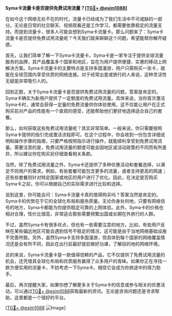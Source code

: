 **Syma卡流量卡是否提供免费试用流量？[[TG💪+ @esim1088](https://t.me/s/esim1088)]**

在如今这个网络无处不在的时代，流量卡已经成为了我们生活中不可或缺的一部分。无论是日常的社交聊天、视频观看还是工作学习，都需要依靠稳定的流量支持。而提到流量卡，很多人可能会想到Syma卡流量卡。那么问题来了：Syma卡流量卡是否提供免费试用流量呢？今天我们就来聊聊这个问题，希望能帮你解开疑惑。

首先，让我们简单了解一下Syma卡流量卡。Syma卡是一家专注于提供全球流量服务的品牌，其产品覆盖多个国家和地区，旨在为用户提供便捷、实惠的移动上网解决方案。Syma卡流量卡的主要特点是支持多国漫游，用户只需购买一张卡，就能在全球范围内享受优质的网络连接。对于经常出差或旅行的人来说，这种灵活性无疑是非常吸引人的。

回到正题，关于Syma卡流量卡是否提供免费试用流量的问题，答案是肯定的。Syma卡确实为新用户提供了一定额度的免费试用流量。具体来说，当你首次激活Syma卡时，通常会获得一定量的免费流量供你体验使用。这不仅能让用户在正式购买前对产品的性能有一个直观的感受，还能帮助他们更好地选择适合自己的套餐。

那么，如何获取这些免费试用流量呢？其实非常简单。一般来说，你只需要按照Syma卡提供的指引完成激活流程即可。在这个过程中，你会收到一份包含详细说明和操作步骤的指南，只要严格按照指示进行操作，就能顺利享受到免费试用流量。需要注意的是，免费试用流量的额度可能会因地区或活动政策的不同而有所差异，所以建议你在购买前仔细查看相关条款。

当然，除了免费试用流量之外，Syma卡还提供了多种优惠活动和套餐选择，以满足不同用户的需求。例如，有些套餐可能包含更多的流量，或者支持更高的网速；还有些套餐则针对特定国家或地区的用户进行了优化。因此，在决定是否购买Syma卡之前，你可以根据自己的实际需求进行比较和选择。

说到这里，你可能会问：Syma卡流量卡真的值得购买吗？答案当然是肯定的。Syma卡的优势在于它的全球化布局和服务质量。无论你身处何地，只要有网络信号的地方，Syma卡都能为你提供稳定可靠的上网体验。此外，Syma卡的价格也相对合理，性价比很高，非常适合那些需要频繁出国或长期在外旅行的人群。

不过，虽然Syma卡有很多优点，但也有一些需要注意的地方。比如，有些用户反映在某些偏远地区可能会遇到信号不稳定的情况，这可能是由于当地网络基础设施不完善所致。另外，虽然Syma卡支持多国漫游，但具体到每个国家的网络覆盖情况还是会有所不同，因此在出行前最好提前做好功课，了解目的地的网络环境。

总的来说，Syma卡流量卡是一款值得信赖的产品，它不仅提供了免费试用流量的机会，还凭借其全球化布局和优质服务赢得了众多用户的青睐。如果你正在寻找一款方便实用的流量卡，不妨考虑一下Syma卡。相信它会成为你旅途中的得力助手。

最后，再次提醒大家，如果你想了解更多关于Syma卡的信息或参与相关的优惠活动，可以通过[TG💪+ @esim1088](https://t.me/s/esim1088)获取最新的资讯。无论是咨询问题还是寻求帮助，这里都是一个很好的平台。

[[TG💪+ @esim1088](https://t.me/s/esim1088) ![Image](https://i.postimg.cc/4NQfJmqS/Snipaste-2025-05-13-00-14-12.png)]